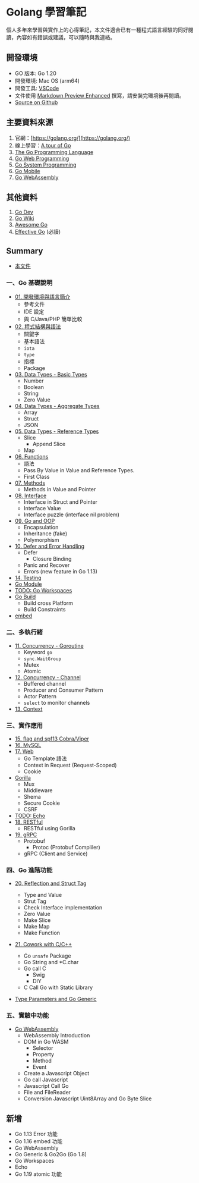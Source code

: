 # Golang 學習筆記

個人多年來學習與實作上的心得筆記，本文件適合已有一種程式語言經驗的同好閱讀，內容如有錯誤或建議，可以隨時與我連絡。

## 開發環境

- GO 版本: Go 1.20
- 開發環境: Mac OS (arm64)
- 開發工具: [VSCode](https://code.visualstudio.com/)
- 文件使用 [Markdown Preview Enhanced](https://github.com/shd101wyy/markdown-preview-enhanced) 撰寫，請安裝完環境後再閱讀。
- [Source on Github](https://github.com/kigichang/go_course)

## 主要資料來源

1. 官網：[https://golang.org/](https://golang.org/)
1. 線上學習：[A tour of Go](https://tour.golang.org/list)
1. [The Go Programming Language](https://www.amazon.com/Programming-Language-Addison-Wesley-Professional-Computing-ebook/dp/B0184N7WWS)
1. [Go Web Programming](https://www.manning.com/books/go-web-programming)
1. [Go System Programming](https://www.packtpub.com/networking-and-servers/go-systems-programming)
1. [Go Mobile](https://github.com/golang/go/wiki/Mobile)
1. [Go WebAssembly](https://github.com/golang/go/wiki/WebAssembly)

## 其他資料

1. [Go Dev](https://go.dev/)
1. [Go Wiki](https://github.com/golang/go/wiki)
1. [Awesome Go](https://awesome-go.com/)
1. [Effective Go](https://golang.org/doc/effective_go) (必讀)

## Summary

- [本文件](README.md)

### 一、Go 基礎說明

- [01. 開發環境與語言簡介](01_introduction)
  - 參考文件
  - IDE 設定
  - 與 C/Java/PHP 簡單比較
- [02. 程式結構與語法](02_syntax)
  - 關鍵字
  - 基本語法
  - `iota`
  - `type`
  - 指標
  - Package
- [03. Data Types - Basic Types](03_basic_types)
  - Number
  - Boolean
  - String
  - Zero Value
- [04. Data Types - Aggregate Types](04_aggregate_types)
  - Array
  - Struct
  - JSON
- [05. Data Types - Reference Types](05_reference_types)
  - Slice
    - Append Slice
  - Map
- [06. Functions](06_functions)
  - 語法
  - Pass By Value in Value and Reference Types.
  - First Class
- [07. Methods](07_methods)
  - Methods in Value and Pointer
- [08. Interface](08_interface)
  - Interface in Struct and Pointer
  - Interface Value
  - Interface puzzle (interface nil problem)
- [09. Go and OOP](09_go_and_oop)
  - Encapsulation
  - Inheritance (fake)
  - Polymorphism
- [10. Defer and Error Handling](10_defer_and_error_handling)
  - Defer
    - Closure Binding
  - Panic and Recover
  - Errors (new feature in Go 1.13)
- [14. Testing](14_testing)
- [Go Module](go_module)
- [TODO: Go Workspaces](go_workspaces)
- [Go Build](go_build)
  - Build cross Platform
  - Build Constraints
- [embed](embed)

### 二、多執行緒

- [11. Concurrency - Goroutine](11_goroutine)
  - Keyword `go`
  - `sync.WaitGroup`
  - Mutex
  - Atomic
- [12. Concurrency - Channel](12_channel)
  - Buffered channel
  - Producer and Consumer Pattern
  - Actor Pattern
  - `select` to monitor channels
- [13. Context](13_context)

### 三、實作應用

- [15. flag and spf13 Cobra/Viper](15_flag_cobra_viper)
- [16. MySQL](16_mysql)
- [17. Web](17_web)
  - Go Template 語法
  - Context in Request (Request-Scoped)
  - Cookie
- [Gorilla](gorilla)
  - Mux
  - Middleware
  - Shema
  - Secure Cookie
  - CSRF
- [TODO: Echo](echo)
- [18. RESTful](18_restful)
  - RESTful using Gorilla
- [19. gRPC](19_grpc)
  - Protobuf
    - Protoc (Protobuf Compliler)
  - gRPC (Client and Service)

### 四、Go 進階功能

- [20. Reflection and Struct Tag](20_reflect)
  - Type and Value
  - Strut Tag
  - Check Interface implementation
  - Zero Value
  - Make Slice
  - Make Map
  - Make Function
- [21. Cowork with C/C++](21_cgo)
  - Go `unsafe` Package
  - Go String and *C.char
  - Go call C
    - Swig
    - DIY
  - C Call Go with Static Library

- [Type Parameters and Go Generic](generic)

### 五、實驗中功能

- [Go WebAssembly](wasm)
  - WebAssembly Introduction
  - DOM in Go WASM
    - Selector
    - Property
    - Method
    - Event
  - Create a Javascript Object
  - Go call Javascript
  - Javascript Call Go
  - File and FileReader
  - Conversion Javascript Uint8Array and Go Byte Slice

## 新增

- Go 1.13 Error 功能
- Go 1.16 embed 功能
- Go WebAssembly
- Go Generic & Go2Go (Go 1.8)
- Go Workspaces
- Echo
- Go 1.19 atomic 功能
